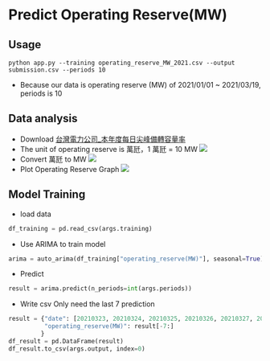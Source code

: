 # Predict Operating Reserve(MW)
## Usage
`python app.py --training operating_reserve_MW_2021.csv --output submission.csv --periods 10`
* Because our data is operating reserve (MW) of 2021/01/01 ~ 2021/03/19, periods is 10
## Data analysis
* Download [台灣電力公司_本年度每日尖峰備轉容量率](https://data.gov.tw/dataset/25850)
* The unit of operating reserve is 萬瓩，1 萬瓩 = 10 MW
![](https://i.imgur.com/s1ZwIlY.png)
* Convert 萬瓩 to MW
![](https://i.imgur.com/ov8vMn3.png)
* Plot Operating Reserve Graph
![](https://i.imgur.com/qDdKQI9.png)
## Model Training
* load data
```python
df_training = pd.read_csv(args.training)
```
* Use ARIMA to train model
```python
arima = auto_arima(df_training["operating_reserve(MW)"], seasonal=True)
```
* Predict
```python
result = arima.predict(n_periods=int(args.periods))
```
* Write csv
Only need the last 7 prediction
```python
result = {"date": [20210323, 20210324, 20210325, 20210326, 20210327, 20210328, 20210329],
          "operating_reserve(MW)": result[-7:]
         }
df_result = pd.DataFrame(result)
df_result.to_csv(args.output, index=0)
```


